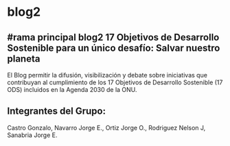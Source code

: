 # blog2

#rama principal blog2
17 Objetivos de Desarrollo Sostenible para un único desafío: Salvar nuestro planeta
-------------------------------------------------------------------------------------

El Blog permitir la difusión, visibilización y debate sobre iniciativas que contribuyan al cumplimiento de los 17 Objetivos de Desarrollo Sostenible (17 ODS) incluidos en la Agenda 2030 de la ONU.



Integrantes del Grupo:
----------------------
Castro Gonzalo, Navarro Jorge E., Ortiz Jorge O., Rodriguez Nelson J, Sanabria Jorge E.
